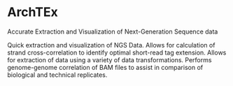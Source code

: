 # ArchTEx
Accurate Extraction and Visualization of Next-Generation Sequence data

Quick extraction and visualization of NGS Data. Allows for calculation of strand cross-correlation to identify optimal short-read tag extension. Allows for extraction of data using a variety of data transformations. Performs genome-genome correlation of BAM files to assist in comparison of biological and technical replicates.
